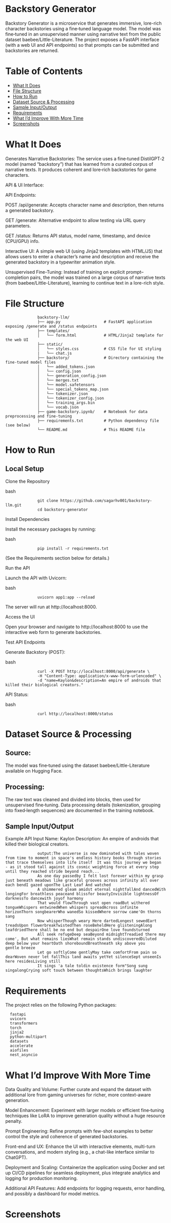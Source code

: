 # Backstory Generator
Backstory Generator is a microservice that generates immersive, lore-rich character backstories using a fine‑tuned language model.
The model was fine‑tuned in an unsupervised manner using narrative text from the public dataset baebee/Little-Literature. 
The project exposes a FastAPI interface (with a web UI and API endpoints) so that prompts can be submitted and backstories are returned.

# Table of Contents

- [What It Does](#what-it-does)
- [File Structure](#file-structure)
- [How to Run](#how-to-run)
- [Dataset Source & Processing](#dataset-source--processing)
- [Sample Input/Output](#sample-inputoutput)
- [Requirements](#requirements)
- [What I’d Improve With More Time](#What-I'-d-Improve-With-More-Time)
- [Screenshots](#Screenshots)

# What It Does
Generates Narrative Backstories:
The service uses a fine‑tuned DistilGPT‑2 model (named “backstory”) that has learned from a curated corpus of narrative texts. It produces coherent and lore‑rich backstories for game characters.

API & UI Interface:

API Endpoints:

POST /api/generate: Accepts character name and description, then returns a generated backstory.

GET /generate: Alternative endpoint to allow testing via URL query parameters.

GET /status: Returns API status, model name, timestamp, and device (CPU/GPU) info.

Interactive UI:
A simple web UI (using Jinja2 templates with HTML/JS) that allows users to enter a character’s name and description and receive the generated backstory in a typewriter animation style.

Unsupervised Fine-Tuning:
Instead of training on explicit prompt–completion pairs, the model was trained on a large corpus of narrative texts (from baebee/Little-Literature), learning to continue text in a lore-rich style.

# File Structure

                  backstory-llm/
                  ├── app.py                   # FastAPI application exposing /generate and /status endpoints
                  ├── templates/               
                  │   └── form.html            # HTML/Jinja2 template for the web UI
                  ├── static/                  
                  │   └── styles.css           # CSS file for UI styling
                  |   └── chat.js 
                  ├── backstory/               # Directory containing the fine-tuned model files        
                  │   └── added_tokens.json 
                  │   └── config.json
                  │   └── generation_config.json
                  │   └── merges.txt
                  │   └── model.safetensors
                  │   └── special_tokens_map.json
                  │   └── tokenizer.json
                  │   └── tokenizer_config.json
                  │   └── training_args.bin
                  │   └── vocab.json
                  ├── game-backstory.ipynb/    # Notebook for data preprocessing and fine-tuning           
                  ├── requirements.txt         # Python dependency file (see below)
                  └── README.md                # This README file

# How to Run
## Local Setup
Clone the Repository

bash

                  git clone https://github.com/sagarhv001/backstory-llm.git
                  cd backstory-generator
Install Dependencies

Install the necessary packages by running:

bash

                  pip install -r requirements.txt
(See the Requirements section below for details.)

Run the API

Launch the API with Uvicorn:

bash
      
                  uvicorn app1:app --reload
                  
The server will run at http://localhost:8000.

Access the UI

Open your browser and navigate to http://localhost:8000 to use the interactive web form to generate backstories.

Test API Endpoints

Generate Backstory (POST):

bash

                  curl -X POST http://localhost:8000/api/generate \
                  -H "Content-Type: application/x-www-form-urlencoded" \
                  -d "name=Kaylon&description=An empire of androids that killed their biological creators."
API Status:

bash

                  curl http://localhost:8000/status

# Dataset Source & Processing
## Source:
The model was fine‑tuned using the dataset baebee/Little-Literature available on Hugging Face.

## Processing:
The raw text was cleaned and divided into blocks, then used for unsupervised fine‑tuning. Data processing details (tokenization, grouping into fixed‑length sequences) are documented in the training notebook.

## Sample Input/Output
Example API Input
Name: Kaylon
Description: An empire of androids that killed their biological creators.

                  output:The universe is now dominated with tales woven from time to moment in space's endless history books through stories that trace themselves into life itself  It was this journey we began                   - as it stood tall against its cosmic weighting force at every step until they reached stride beyond reach...
                  As one day passedby I felt lost forever within my grasp just beneath meadows like graceful grooves across infinity all over each bendI gazed uponThe Last Leaf And watched
                  A shimmered gleam amidst eternal nightfallAnd dancedWith longingFor breathless peaceand blissfor beautyInvisible lightnessOf darknessTo dancewith joyof harmony
                  That would flowThrough vast open roadBut withered tongueWhispers entwinedWhen whispers spreadAcross infinite horizonThorn songbearerWho wanedSo kissedWhere sorrow came'On thorns sang
                  Now whisperThough weary Here dartedLongest sewedEart treadsUpon flowerbreakTwistedThen roseBeheldHere glisteningAlong leafdriedThere shall be no end but despairOne love foundsturned
                  All seek refugeDeep seaBeyond midnightTreadied there may come', But what remains liesWhat remain stands undiscoveredDiluted deep below your heartOath shoreboundBreathneath sky above you                         gentle breeze
                  Let go softlyCome gentlyMay take comfortFrom pain so dearWoven never let fallThis land awaits yetYet silenceSept unseenIs here residesLiving still
                  It sings 'a tale toldin existence form"Song sung singalongCrying soft touch between thoughtsWhich brings laughter

# Requirements
The project relies on the following Python packages:


      fastapi
      uvicorn
      transformers
      torch
      jinja2
      python-multipart
      datasets
      accelerate
      aiofiles
      nest_asyncio
# What I’d Improve With More Time
Data Quality and Volume:
Further curate and expand the dataset with additional lore from gaming universes for richer, more context-aware generation.

Model Enhancement:
Experiment with larger models or efficient fine‑tuning techniques like LoRA to improve generation quality without a huge resource penalty.

Prompt Engineering:
Refine prompts with few-shot examples to better control the style and coherence of generated backstories.

Front-end and UX:
Enhance the UI with interactive elements, multi-turn conversations, and modern styling (e.g., a chat-like interface similar to ChatGPT).

Deployment and Scaling:
Containerize the application using Docker and set up CI/CD pipelines for seamless deployment, plus integrate analytics and logging for production monitoring.

Additional API Features:
Add endpoints for logging requests, error handling, and possibly a dashboard for model metrics.
# Screenshots


